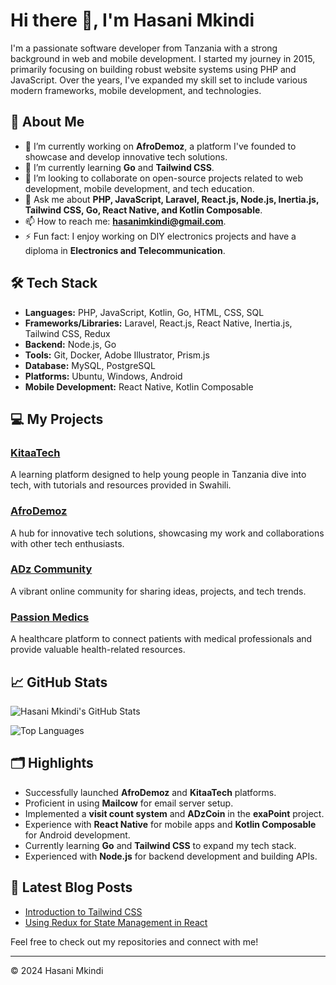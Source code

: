# Hi there 👋, I'm Hasani Mkindi

I'm a passionate software developer from Tanzania with a strong background in web and mobile development. I started my journey in 2015, primarily focusing on building robust website systems using PHP and JavaScript. Over the years, I've expanded my skill set to include various modern frameworks, mobile development, and technologies.

## 🚀 About Me

- 🔭 I’m currently working on **AfroDemoz**, a platform I've founded to showcase and develop innovative tech solutions.
- 🌱 I’m currently learning **Go** and **Tailwind CSS**.
- 👯 I’m looking to collaborate on open-source projects related to web development, mobile development, and tech education.
- 💬 Ask me about **PHP, JavaScript, Laravel, React.js, Node.js, Inertia.js, Tailwind CSS, Go, React Native, and Kotlin Composable**.
- 📫 How to reach me: **[hasanimkindi@gmail.com](mailto:hasanimkindi@gmail.com)**.
- ⚡ Fun fact: I enjoy working on DIY electronics projects and have a diploma in **Electronics and Telecommunication**.

## 🛠 Tech Stack

- **Languages:** PHP, JavaScript, Kotlin, Go, HTML, CSS, SQL
- **Frameworks/Libraries:** Laravel, React.js, React Native, Inertia.js, Tailwind CSS, Redux
- **Backend:** Node.js, Go
- **Tools:** Git, Docker, Adobe Illustrator, Prism.js
- **Database:** MySQL, PostgreSQL
- **Platforms:** Ubuntu, Windows, Android
- **Mobile Development:** React Native, Kotlin Composable

## 💻 My Projects

### [KitaaTech](https://kitaatech.afrodemoz.com)
A learning platform designed to help young people in Tanzania dive into tech, with tutorials and resources provided in Swahili.

### [AfroDemoz](https://afrodemoz.com)
A hub for innovative tech solutions, showcasing my work and collaborations with other tech enthusiasts.

### [ADz Community](https://adzcommunity.afrodemoz.com)
A vibrant online community for sharing ideas, projects, and tech trends.

### [Passion Medics](https://passionmedics.afrodemoz.com)
A healthcare platform to connect patients with medical professionals and provide valuable health-related resources.

## 📈 GitHub Stats

![Hasani Mkindi's GitHub Stats](https://github-readme-stats.vercel.app/api?username=AfroDemo&show_icons=true&theme=radical)

![Top Languages](https://github-readme-stats.vercel.app/api/top-langs/?username=AfroDemo&layout=compact&theme=radical)

## 🗂️ Highlights

- Successfully launched **AfroDemoz** and **KitaaTech** platforms.
- Proficient in using **Mailcow** for email server setup.
- Implemented a **visit count system** and **ADzCoin** in the **exaPoint** project.
- Experience with **React Native** for mobile apps and **Kotlin Composable** for Android development.
- Currently learning **Go** and **Tailwind CSS** to expand my tech stack.
- Experienced with **Node.js** for backend development and building APIs.

## 📝 Latest Blog Posts

<!-- BLOG-POST-LIST:START -->
- [Introduction to Tailwind CSS](https://blog.afrodemoz.com/tailwindcss)
- [Using Redux for State Management in React](https://blog.afrodemoz.com/redux-react)
<!-- BLOG-POST-LIST:END -->

Feel free to check out my repositories and connect with me!

---

© 2024 Hasani Mkindi

